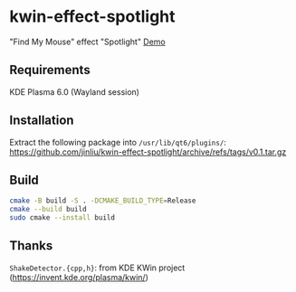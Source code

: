 # kwin-effect-spotlight
"Find My Mouse" effect "Spotlight"
[Demo](https://jinliu.github.io/kwin-effect-spotlight/Screencast.webm)

## Requirements

KDE Plasma 6.0 (Wayland session)

## Installation

Extract the following package into `/usr/lib/qt6/plugins/`:
https://github.com/jinliu/kwin-effect-spotlight/archive/refs/tags/v0.1.tar.gz

## Build

```bash
cmake -B build -S . -DCMAKE_BUILD_TYPE=Release
cmake --build build
sudo cmake --install build
```

## Thanks

`ShakeDetector.{cpp,h}`: from KDE KWin project (https://invent.kde.org/plasma/kwin/)
